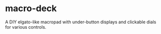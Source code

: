 # macro-deck
A DIY elgato-like macropad with under-button displays and clickable dials for various controls.
